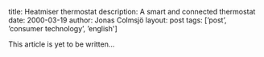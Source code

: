 title: Heatmiser thermostat
description: A smart and connected thermostat
date: 2000-03-19
author: Jonas Colmsjö
layout: post
tags: [’post’, ’consumer technology’, ’english']

This article is yet to be written...


